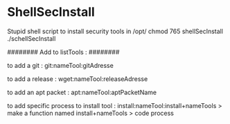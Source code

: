 # ShellSecInstall
Stupid shell script to install security tools in /opt/ 
chmod 765 shellSecInstall
./schellSecInstall

######## Add to listTools : ########

to add a git : git:nameTool:gitAdresse

to add a release : wget:nameTool:releaseAdresse

to add an apt packet : apt:nameTool:aptPacketName

to add specific process to install tool : install:nameTool:install+nameTools > make a function named install+nameTools > code process

